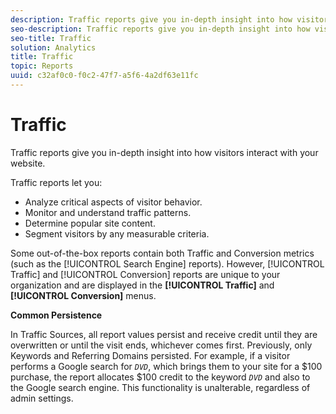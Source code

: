 ```yaml
---
description: Traffic reports give you in-depth insight into how visitors interact with your website.
seo-description: Traffic reports give you in-depth insight into how visitors interact with your website.
seo-title: Traffic
solution: Analytics
title: Traffic
topic: Reports
uuid: c32af0c0-f0c2-47f7-a5f6-4a2df63e11fc
---
```


# Traffic

Traffic reports give you in-depth insight into how visitors interact with your website.

 Traffic reports let you:

* Analyze critical aspects of visitor behavior. 
* Monitor and understand traffic patterns. 
* Determine popular site content. 
* Segment visitors by any measurable criteria.

Some out-of-the-box reports contain both Traffic and Conversion metrics (such as the [!UICONTROL Search Engine] reports). However, [!UICONTROL Traffic] and [!UICONTROL Conversion] reports are unique to your organization and are displayed in the **[!UICONTROL Traffic]** and **[!UICONTROL Conversion]** menus.

**Common Persistence**

In Traffic Sources, all report values persist and receive credit until they are overwritten or until the visit ends, whichever comes first. Previously, only Keywords and Referring Domains persisted. For example, if a visitor performs a Google search for *`DVD`*, which brings them to your site for a $100 purchase, the report allocates $100 credit to the keyword *`DVD`* and also to the Google search engine. This functionality is unalterable, regardless of admin settings. 
